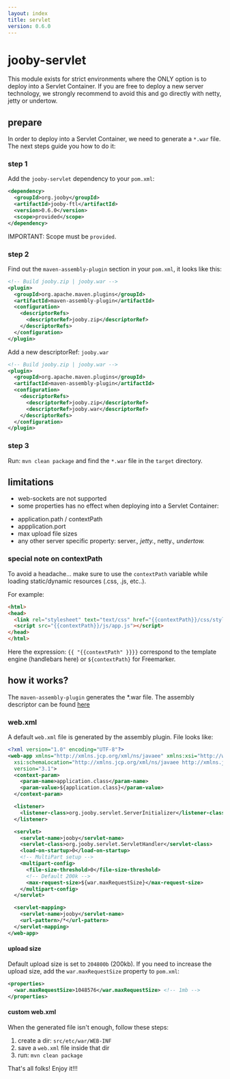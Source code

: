 ```yaml
---
layout: index
title: servlet
version: 0.6.0
---
```


# jooby-servlet

This module exists for strict environments where the ONLY option is to deploy into a Servlet Container.
If you are free to deploy a new server technology, we strongly recommend to avoid this and go
directly with netty, jetty or undertow.

## prepare

In order to deploy into a Servlet Container, we need to generate a ```*.war``` file. The next steps guide you how to do it:

### step 1

Add the ```jooby-servlet``` dependency to your ```pom.xml```:

```xml
<dependency>
  <groupId>org.jooby</groupId>
  <artifactId>jooby-ftl</artifactId>
  <version>0.6.0</version>
  <scope>provided</scope>
</dependency>
```

IMPORTANT: Scope must be ```provided```.

### step 2

Find out the ```maven-assembly-plugin``` section in your ```pom.xml```, it looks like this:

```xml
<!-- Build jooby.zip | jooby.war -->
<plugin>
  <groupId>org.apache.maven.plugins</groupId>
  <artifactId>maven-assembly-plugin</artifactId>
  <configuration>
    <descriptorRefs>
      <descriptorRef>jooby.zip</descriptorRef>
    </descriptorRefs>
  </configuration>
</plugin>
```

Add a new descriptorRef: ```jooby.war```

```xml
<!-- Build jooby.zip | jooby.war -->
<plugin>
  <groupId>org.apache.maven.plugins</groupId>
  <artifactId>maven-assembly-plugin</artifactId>
  <configuration>
    <descriptorRefs>
      <descriptorRef>jooby.zip</descriptorRef>
      <descriptorRef>jooby.war</descriptorRef>
    </descriptorRefs>
  </configuration>
</plugin>
```

### step 3

Run: ```mvn clean package``` and find the ```*.war``` file in the ```target``` directory.

## limitations

* web-sockets are not supported
* some properties has no effect when deploying into a Servlet Container:
 - application.path / contextPath
 - appplication.port
 - max upload file sizes
 - any other server specific property: server.*, jetty.*, netty.*, undertow.*


### special note on contextPath

To avoid a headache... make sure to use the ```contextPath``` variable while loading static/dynamic
resources (.css, .js, etc..).

For example:

```html
<html>
<head>
  <link rel="stylesheet" text="text/css" href="{{contextPath}}/css/styles.css">
  <script src="{{contextPath}}/js/app.js"></script>
</head>
</html>
```

Here the expression: ```{{ "{{contextPath" }}}}``` correspond to the template engine (handlebars here) or ```${contextPath}``` for Freemarker.

## how it works?

The ```maven-assembly-plugin``` generates the *.war file. The assembly descriptor can be found
[here](https://github.com/jooby-project/jooby/blob/master/jooby-dist/src/main/resources/assemblies/jooby.war.xml)

### web.xml

A default ```web.xml``` file is generated by the assembly plugin. File looks like:

```xml
<?xml version="1.0" encoding="UTF-8"?>
<web-app xmlns="http://xmlns.jcp.org/xml/ns/javaee" xmlns:xsi="http://www.w3.org/2001/XMLSchema-instance"
  xsi:schemaLocation="http://xmlns.jcp.org/xml/ns/javaee http://xmlns.jcp.org/xml/ns/javaee/web-app_3_1.xsd"
  version="3.1">
  <context-param>
    <param-name>application.class</param-name>
    <param-value>${application.class}</param-value>
  </context-param>

  <listener>
    <listener-class>org.jooby.servlet.ServerInitializer</listener-class>
  </listener>

  <servlet>
    <servlet-name>jooby</servlet-name>
    <servlet-class>org.jooby.servlet.ServletHandler</servlet-class>
    <load-on-startup>0</load-on-startup>
    <!-- MultiPart setup -->
    <multipart-config>
      <file-size-threshold>0</file-size-threshold>
      <!-- Default 200k -->
      <max-request-size>${war.maxRequestSize}</max-request-size>
    </multipart-config>
  </servlet>

  <servlet-mapping>
    <servlet-name>jooby</servlet-name>
    <url-pattern>/*</url-pattern>
  </servlet-mapping>
</web-app>
```

#### upload size

Default upload size is set to ```204800b``` (200kb). If you need to increase the upload size, add
the ```war.maxRequestSize``` property to ```pom.xml```:

```xml
<properties>
  <war.maxRequestSize>1048576</war.maxRequestSize> <!-- 1mb -->
</properties>
```

#### custom web.xml

When the generated file isn't enough, follow these steps:

1. create a dir: ```src/etc/war/WEB-INF```
2. save a ```web.xml``` file inside that dir
3. run: ```mvn clean package```

That's all folks! Enjoy it!!!
